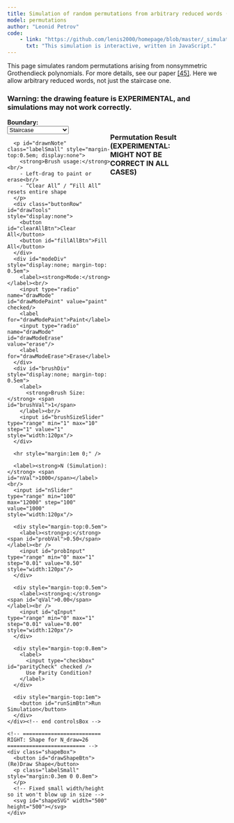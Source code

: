```yaml
---
title: Simulation of random permutations from arbitrary reduced words (EXPERIMENTAL)
model: permutations
author: "Leonid Petrov"
code:
    - link: "https://github.com/lenis2000/homepage/blob/master/_simulations/permutations/2025-01-26-Grothendieck-shenanigans-any-shape.md"
      txt: "This simulation is interactive, written in JavaScript."
---
```


<div class="container mt-4 mb-3" style="overflow: visible">
    <p>
        This page simulates random permutations arising from nonsymmetric
        Grothendieck polynomials. For more details, see our paper
        <a href="{{site.url}}/2024/07/Grothendieck-shenanigans/">[45]</a>. Here
        we allow arbitrary reduced words, not just the staircase one.
    </p>

<h3>
    Warning: the drawing feature is EXPERIMENTAL, and simulations may not work correctly.
</h3>

   <div class="flexRow" style="display: flex;">
    <!-- ========================= LEFT: Controls ========================= -->
    <div class="controlsBox">
      <label><strong>Boundary:</strong></label><br />
      <select id="boundarySelect">
        <option value="staircase">Staircase</option>
        <option value="shaep">Quadratic (Crab)</option>
        <option value="userdrawn">User‐Drawn (Brush)</option>
      </select>

      <p id="drawnNote" class="labelSmall" style="margin-top:0.5em; display:none">
        <strong>Brush usage:</strong><br/>
        - Left‐drag to paint or erase<br/>
        - “Clear All” / “Fill All” resets entire shape
      </p>
      <div class="buttonRow" id="drawTools" style="display:none">
        <button id="clearAllBtn">Clear All</button>
        <button id="fillAllBtn">Fill All</button>
      </div>
      <div id="modeDiv" style="display:none; margin-top: 0.5em">
        <label><strong>Mode:</strong></label><br/>
        <input type="radio" name="drawMode" id="drawModePaint" value="paint" checked/>
        <label for="drawModePaint">Paint</label>
        <input type="radio" name="drawMode" id="drawModeErase" value="erase"/>
        <label for="drawModeErase">Erase</label>
      </div>
      <div id="brushDiv" style="display:none; margin-top: 0.5em">
        <label>
          <strong>Brush Size:</strong> <span id="brushVal">1</span>
        </label><br/>
        <input id="brushSizeSlider" type="range" min="1" max="10" step="1" value="1" style="width:120px"/>
      </div>

      <hr style="margin:1em 0;" />

      <label><strong>N (Simulation):</strong> <span id="nVal">1000</span></label><br/>
      <input id="nSlider" type="range" min="100" max="12000" step="100" value="1000" style="width:120px"/>

      <div style="margin-top:0.5em">
        <label><strong>p:</strong> <span id="probVal">0.50</span></label><br />
        <input id="probInput" type="range" min="0" max="1" step="0.01" value="0.50" style="width:120px"/>
      </div>

      <div style="margin-top:0.5em">
        <label><strong>q:</strong> <span id="qVal">0.00</span></label><br />
        <input id="qInput" type="range" min="0" max="1" step="0.01" value="0.00" style="width:120px"/>
      </div>

      <div style="margin-top:0.8em">
        <label>
          <input type="checkbox" id="parityCheck" checked />
          Use Parity Condition?
        </label>
      </div>

      <div style="margin-top:1em">
        <button id="runSimBtn">Run Simulation</button>
      </div>
    </div><!-- end controlsBox -->

    <!-- ========================= RIGHT: Shape for N_draw=26 ========================= -->
    <div class="shapeBox">
      <button id="drawShapeBtn">(Re)Draw Shape</button>
      <p class="labelSmall" style="margin:0.3em 0 0.8em">
      </p>
      <!-- Fixed small width/height so it won't blow up in size -->
      <svg id="shapeSVG" width="500" height="500"></svg>
    </div>
  </div><!-- end flexRow -->

  <!-- ========================= Final Permutation ========================= -->
  <h3 style="clear:both; margin-top:2em">Permutation Result (EXPERIMENTAL: MIGHT NOT BE CORRECT IN ALL CASES)</h3>
  <svg id="permSVG" width="400" height="400"></svg>
</div>

<script src="{{site.url}}/js/d3.v7.min.js"></script>
<script>
////////////////////////////////////////
// 1) Small grid for user drawing
////////////////////////////////////////
const N_DRAW = 26;             // small “shape‐drawing N”
const T_DRAW = 2 * N_DRAW - 3; // 49
const I_DRAW = N_DRAW;         // 26

let userShapeMatrix = [];
let cellMap = [];

function initUserShapeMatrix() {
  userShapeMatrix = [];
  for (let t = 0; t < T_DRAW; t++) {
    userShapeMatrix.push(new Array(I_DRAW).fill(false));
  }
}
initUserShapeMatrix();

////////////////////////////////////////
// 2) Boundary condition helpers
////////////////////////////////////////
function isStaircase(t, i, N) {
  const useParity = document.getElementById("parityCheck").checked;
  let cond = (t + i >= N) && (t - i <= N - 2);
  if (useParity) {
    cond = cond && ((t - i + N) % 2 === 0);
  }
  return cond;
}

function isShaep(t, i, N) {
  const useParity = document.getElementById("parityCheck").checked;
  const k = Math.floor((i * i)/20);
  let cond = (t + k >= N) && (t - k <= N - 2);
  if (useParity) {
    cond = cond && ((t - i + N) % 2 === 0);
  }
  return cond;
}

////////////////////////////////////////
// 3) Scale (t,i) from big N → small grid
//    (for userdrawn boundary)
////////////////////////////////////////
function isUserDrawnActive(t, i, N) {
  // Map big grid (1..2N-3 × 1..N) to small grid (1..T_DRAW × 1..I_DRAW)
  const T_big = 2*N - 3;
  // fraction along each axis
  const fracT = (t - 1)/(T_big - 1); // from 0..1
  const fracI = (i - 1)/(N - 1);

  // scale to small grid indices
  const tSmall = Math.floor(fracT * (T_DRAW - 1)) + 1;
  const iSmall = Math.floor(fracI * (I_DRAW - 1)) + 1;

  if (tSmall < 1 || tSmall > T_DRAW) return false;
  if (iSmall < 1 || iSmall > I_DRAW) return false;

  const drawnOn = userShapeMatrix[tSmall - 1][iSmall - 1];
  const useParity = document.getElementById("parityCheck").checked;

  if (!drawnOn) return false;
  if (useParity) {
    return ((t - i + N) % 2 === 0);
  }
  return true;
}

////////////////////////////////////////
// 4) “Draw shape” in the small grid
////////////////////////////////////////
function drawShape() {
  const boundary = document.getElementById("boundarySelect").value;
  if (boundary === "staircase") {
    for (let t = 1; t <= T_DRAW; t++) {
      for (let i = 1; i <= I_DRAW; i++) {
        userShapeMatrix[t - 1][i - 1] = isStaircase(t, i, N_DRAW);
      }
    }
  } else if (boundary === "shaep") {
    for (let t = 1; t <= T_DRAW; t++) {
      for (let i = 1; i <= I_DRAW; i++) {
        userShapeMatrix[t - 1][i - 1] = isShaep(t, i, N_DRAW);
      }
    }
  }
  // if userdrawn => keep existing
  renderShapeSVG(boundary);
}

////////////////////////////////////////
// 5) Render the small shape as an SVG
////////////////////////////////////////
let isPainting = false;
function renderShapeSVG(boundary) {
  const svg = d3.select("#shapeSVG");
  svg.selectAll("*").remove(); // clear old

  cellMap = Array.from({ length: T_DRAW }, () => new Array(I_DRAW));

  // Use very small cell size = 2×2 for fewer pixels
  const cellW = 7, cellH = 7;

  // No "viewBox" => we rely on the fixed width/height in the <svg> tag
  // We'll directly place rectangles in pixel coordinates
  const rectData = [];
  for (let t = 1; t <= T_DRAW; t++) {
    for (let i = 1; i <= I_DRAW; i++) {
      rectData.push({
        t,
        i,
        active: userShapeMatrix[t - 1][i - 1]
      });
    }
  }

  svg.selectAll("rect")
    .data(rectData)
    .join("rect")
    .attr("x", d => (d.i - 1) * cellW)
    .attr("y", d => (d.t - 1) * cellH)
    .attr("width", cellW)
    .attr("height", cellH)
    .attr("fill", d => d.active ? "red" : "white")
    .each(function(d) {
      cellMap[d.t - 1][d.i - 1] = this;
    })
    .on("mouseover", (evt, d) => {
      if (isPainting && boundary === "userdrawn") {
        paintOrEraseBrush(d);
      }
    })
    .on("mousedown", (evt, d) => {
      evt.preventDefault();
      if (boundary === "userdrawn") {
        isPainting = true;
        paintOrEraseBrush(d);
      }
    });

  // Stop painting if mouse leaves
  svg.on("mouseup",  () => { isPainting = false; });
  svg.on("mouseleave", () => { isPainting = false; });
}

function paintOrEraseBrush(cellData) {
  const brushSize = +document.getElementById("brushSizeSlider").value;
  const paintMode = document.getElementById("drawModePaint").checked;
  const newVal = paintMode;

  const tC = cellData.t - 1;
  const iC = cellData.i - 1;
  for (let dt = -brushSize; dt <= brushSize; dt++) {
    for (let di = -brushSize; di <= brushSize; di++) {
      const tt = tC + dt;
      const ii = iC + di;
      if (tt >= 0 && tt < T_DRAW && ii >= 0 && ii < I_DRAW) {
        userShapeMatrix[tt][ii] = newVal;
        d3.select(cellMap[tt][ii]).attr("fill", newVal ? "red" : "white");
      }
    }
  }
}

////////////////////////////////////////
// 6) Clear/Fill the small grid
////////////////////////////////////////
function clearAllUserDrawn() {
  for (let t = 0; t < T_DRAW; t++) {
    for (let i = 0; i < I_DRAW; i++) {
      userShapeMatrix[t][i] = false;
    }
  }
}
function fillAllUserDrawn() {
  for (let t = 0; t < T_DRAW; t++) {
    for (let i = 0; i < I_DRAW; i++) {
      userShapeMatrix[t][i] = true;
    }
  }
}

////////////////////////////////////////
// 7) Grothendieck simulation on NxN
////////////////////////////////////////
function generateSwaps(t, N, swaps, boundary) {
  for (let i = 1; i < N; i++) {
    let active = false;
    if (boundary === "staircase") {
      active = isStaircase(t, i, N);
    } else if (boundary === "shaep") {
      active = isShaep(t, i, N);
    } else {
      // userdrawn + parity
      active = isUserDrawnActive(t, i, N);
    }
    swaps[i - 1] = active ? 1 : 0;
  }
}

function applyRandomSwap(sigma, swaps, N, p, q) {
  for (let i = 0; i < N - 1; i++) {
    if (swaps[i] === 1) {
      // Upward
      if (sigma[i] < sigma[i + 1] && Math.random() < p) {
        [sigma[i], sigma[i + 1]] = [sigma[i + 1], sigma[i]];
        continue;
      }
      // Downward
      if (sigma[i] > sigma[i + 1] && Math.random() < p * q) {
        [sigma[i], sigma[i + 1]] = [sigma[i + 1], sigma[i]];
        continue;
      }
    }
  }
}

function runSimulation(N, p, q, boundary) {
  const sigma = Array.from({ length: N }, (_, idx) => idx + 1);
  const swaps = new Array(N - 1).fill(0);
  const T_MAX = 2*N - 3;
  for (let t = 1; t <= T_MAX; t++) {
    generateSwaps(t, N, swaps, boundary);
    applyRandomSwap(sigma, swaps, N, p, q);
  }
  return sigma;
}

////////////////////////////////////////
// 8) Draw final permutation
////////////////////////////////////////
function drawPermutationMatrix(sigma) {
  const svg = d3.select("#permSVG");
  svg.selectAll("*").remove();

  const N = sigma.length;
  // We fix width/height in HTML (400×400). Let's define a small margin inside.
  const margin = 30, chartSize = 340;
  // We'll just use a naive scale
  const xScale = d3.scaleLinear()
                   .domain([-0.5, N-0.5])
                   .range([margin, margin + chartSize]);
  const yScale = d3.scaleLinear()
                   .domain([-0.5, N-0.5])
                   .range([margin, margin + chartSize]);

  const radius = (N > 2000) ? 1 : 2;
  const data = sigma.map((val, i) => ({ row: i, col: val - 1 }));

  svg.selectAll("circle")
    .data(data)
    .join("circle")
    .attr("cx", d => xScale(d.row))
    .attr("cy", d => yScale(d.col))
    .attr("r", radius)
    .attr("fill", "#002D62");
}

////////////////////////////////////////
// 9) Wire up UI
////////////////////////////////////////
function initUI() {
  // Toggle user‐drawn UI
  document.getElementById("boundarySelect").addEventListener("change", e => {
    const val = e.target.value;
    const show = (val === "userdrawn");
    document.getElementById("drawnNote").style.display = show ? "block" : "none";
    document.getElementById("drawTools").style.display = show ? "flex" : "none";
    document.getElementById("brushDiv").style.display = show ? "block" : "none";
    document.getElementById("modeDiv").style.display = show ? "block" : "none";
  });

  // Brush size
  document.getElementById("brushSizeSlider").addEventListener("input", e => {
    document.getElementById("brushVal").textContent = e.target.value;
  });

  // N slider
  document.getElementById("nSlider").addEventListener("input", e => {
    document.getElementById("nVal").textContent = e.target.value;
  });

  // p,q sliders
  document.getElementById("probInput").addEventListener("input", e => {
    document.getElementById("probVal").textContent = parseFloat(e.target.value).toFixed(2);
  });
  document.getElementById("qInput").addEventListener("input", e => {
    document.getElementById("qVal").textContent = parseFloat(e.target.value).toFixed(2);
  });

  // Draw shape
  document.getElementById("drawShapeBtn").addEventListener("click", () => {
    drawShape();
  });

  // Run Simulation
  document.getElementById("runSimBtn").addEventListener("click", () => {
    const boundary = document.getElementById("boundarySelect").value;
    const N = +document.getElementById("nSlider").value;
    const p = +document.getElementById("probInput").value;
    const q = +document.getElementById("qInput").value;

    const sigma = runSimulation(N, p, q, boundary);
    drawPermutationMatrix(sigma);
  });

  // Clear/Fill
  document.getElementById("clearAllBtn").addEventListener("click", () => {
    clearAllUserDrawn();
    renderShapeSVG("userdrawn");
  });
  document.getElementById("fillAllBtn").addEventListener("click", () => {
    fillAllUserDrawn();
    renderShapeSVG("userdrawn");
  });
}

window.addEventListener("DOMContentLoaded", () => {
  initUI();
  // Hide userdrawn UI by default
  document.getElementById("drawnNote").style.display = "none";
  document.getElementById("drawTools").style.display = "none";
  document.getElementById("brushDiv").style.display = "none";
  document.getElementById("modeDiv").style.display = "none";

  // Initialize numeric labels
  document.getElementById("nVal").textContent = "1000";
  document.getElementById("probVal").textContent = "0.50";
  document.getElementById("qVal").textContent = "0.00";
  document.getElementById("brushVal").textContent = "1";
});
</script>
